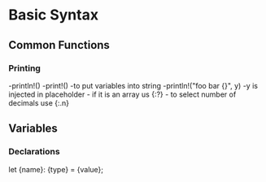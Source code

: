 # Basic Syntax

## Common Functions

### Printing
-println!()
-print!()
-to put variables into string 
    -println!("foo bar {}", y)
    -y is injected in placeholder
    - if it is an array us {:?}
    - to select number of decimals use {:.n}
## Variables 

### Declarations 
let {name}: {type} = {value};